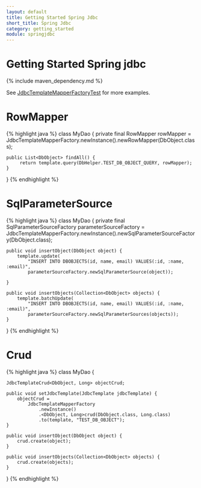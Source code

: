 ```yaml
---
layout: default
title: Getting Started Spring Jdbc
short_title: Spring Jdbc
category: getting_started
module: springjdbc
---
```

# Getting Started Spring jdbc

{% include maven_dependency.md %}


See [JdbcTemplateMapperFactoryTest](https://github.com/arnaudroger/SimpleFlatMapper/blob/master/sfm-springjdbc/src/test/java/org/simpleflatmapper/jdbc/spring/test/JdbcTemplateMapperFactoryTest.java) for more examples.

# RowMapper


{% highlight java %}
class MyDao {
	private final RowMapper<DbObject> rowMapper =
		JdbcTemplateMapperFactory.newInstance().newRowMapper(DbObject.class);
		
	public List<DbObject> findAll() {
		 return template.query(DbHelper.TEST_DB_OBJECT_QUERY, rowMapper);
	}
}
{% endhighlight %}

# SqlParameterSource

{% highlight java %}
class MyDao {
	private final SqlParameterSourceFactory<DbObject> parameterSourceFactory =
		JdbcTemplateMapperFactory.newInstance().newSqlParameterSourceFactory(DbObject.class);

	public void insertObject(DbObject object) {
        template.update(
            "INSERT INTO DBOBJECTS(id, name, email) VALUES(:id, :name, :email)",
            parameterSourceFactory.newSqlParameterSource(object));

	}

	public void insertObjects(Collection<DbObject> objects) {
        template.batchUpdate(
            "INSERT INTO DBOBJECTS(id, name, email) VALUES(:id, :name, :email)",
            parameterSourceFactory.newSqlParameterSources(objects));
	}
}
{% endhighlight %}

# Crud

{% highlight java %}
class MyDao {

	JdbcTemplateCrud<DbObject, Long> objectCrud;

	public void setJdbcTemplate(JdbcTemplate jdbcTemplate) {
		objectCrud =
			JdbcTemplateMapperFactory
				.newInstance()
				.<DbObject, Long>crud(DbObject.class, Long.class)
				.to(template, "TEST_DB_OBJECT");
	}

	public void insertObject(DbObject object) {
        crud.create(object);
	}

	public void insertObjects(Collection<DbObject> objects) {
        crud.create(objects);
	}
}
{% endhighlight %}